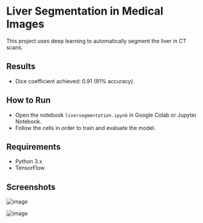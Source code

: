 # Liver Segmentation in Medical Images

This project uses deep learning to automatically segment the liver in CT scans.

## Results
- Dice coefficient achieved: 0.91 (91% accuracy).

## How to Run
- Open the notebook `liversegmentation.ipynb` in Google Colab or Jupyter Notebook.
- Follow the cells in order to train and evaluate the model.

## Requirements
- Python 3.x
- TensorFlow

## Screenshots

![image](https://github.com/user-attachments/assets/08812995-fb35-4ed4-be90-8a227dfefadc)

![image](https://github.com/user-attachments/assets/4e404c41-853b-4473-a3ad-66791ff9e8f9)
